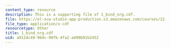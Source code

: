 ```yaml
---
content_type: resource
description: This is a supporting file of 1_bind_nrg.cdf.
file: https://ol-ocw-studio-app-production.s3.amazonaws.com/courses/22-02-introduction-to-applied-nuclear-physics-spring-2012/a9124c49964c90fb4fa2a499b91b2452_1_bind_nrg.cdf
file_type: application/x-cdf
resourcetype: Other
title: 1_bind_nrg.cdf
uid: a9124c49-964c-90fb-4fa2-a499b91b2452
---
```

